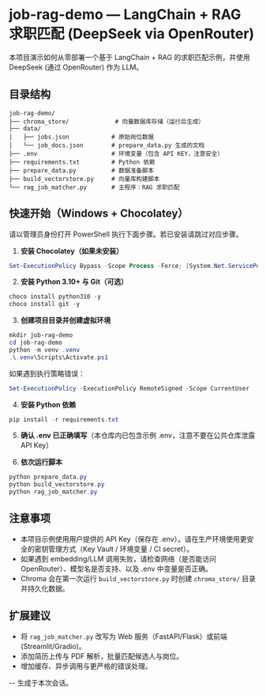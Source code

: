 # job-rag-demo — LangChain + RAG 求职匹配 (DeepSeek via OpenRouter)

本项目演示如何从零部署一个基于 LangChain + RAG 的求职匹配示例，并使用 DeepSeek (通过 OpenRouter) 作为 LLM。

## 目录结构
```
job-rag-demo/
├── chroma_store/             # 向量数据库存储（运行后生成）
├── data/
│   ├── jobs.json            # 原始岗位数据
│   └── job_docs.json        # prepare_data.py 生成的文档
├── .env                     # 环境变量（包含 API KEY，注意安全）
├── requirements.txt         # Python 依赖
├── prepare_data.py          # 数据准备脚本
├── build_vectorstore.py     # 向量库构建脚本
└── rag_job_matcher.py       # 主程序：RAG 求职匹配
```

## 快速开始（Windows + Chocolatey）
请以管理员身份打开 PowerShell 执行下面步骤。若已安装请跳过对应步骤。

1. **安装 Chocolatey（如果未安装）**
```powershell
Set-ExecutionPolicy Bypass -Scope Process -Force; [System.Net.ServicePointManager]::SecurityProtocol = [System.Net.ServicePointManager]::SecurityProtocol -bor 3072; iex ((New-Object System.Net.WebClient).DownloadString('https://community.chocolatey.org/install.ps1'))
```

2. **安装 Python 3.10+ 与 Git（可选）**
```powershell
choco install python310 -y
choco install git -y
```

3. **创建项目目录并创建虚拟环境**
```powershell
mkdir job-rag-demo
cd job-rag-demo
python -m venv .venv
.\.venv\Scripts\Activate.ps1
```
如果遇到执行策略错误：
```powershell
Set-ExecutionPolicy -ExecutionPolicy RemoteSigned -Scope CurrentUser
```

4. **安装 Python 依赖**
```powershell
pip install -r requirements.txt
```

5. **确认 .env 已正确填写**（本仓库内已包含示例 .env，注意不要在公共仓库泄露 API Key）

6. **依次运行脚本**
```powershell
python prepare_data.py
python build_vectorstore.py
python rag_job_matcher.py
```

## 注意事项
- 本项目示例使用用户提供的 API Key（保存在 .env）。请在生产环境使用更安全的密钥管理方式（Key Vault / 环境变量 / CI secret）。
- 如果遇到 embedding/LLM 调用失败，请检查网络（是否能访问 OpenRouter）、模型名是否支持、以及 .env 中变量是否正确。
- Chroma 会在第一次运行 `build_vectorstore.py` 时创建 `chroma_store/` 目录并持久化数据。

## 扩展建议
- 将 `rag_job_matcher.py` 改写为 Web 服务（FastAPI/Flask）或前端 (Streamlit/Gradio)。
- 添加简历上传与 PDF 解析，批量匹配候选人与岗位。
- 增加缓存、异步调用与更严格的错误处理。

-- 生成于本次会话。
